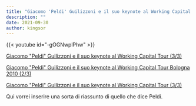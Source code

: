 ```yaml
---
title: "Giacomo 'Peldi' Guilizzoni e il suo keynote al Working Capital Tour Bologna 2010"
description: ""
date: 2021-09-30
author: kingsor
---
```


{{< youtube id="-gOGNwplPhw" >}}

[Giacomo "Peldi" Guilizzoni e il suo keynote al Working Capital Tour (3/3)](https://www.youtube.com/watch?v=ikpQiW08rIQ)

[Giacomo "Peldi" Guilizzoni e il suo keynote al Working Capital Tour Bologna 2010 (2/3)](https://www.youtube.com/watch?v=omT4WHPJqb4)

[Giacomo "Peldi" Guilizzoni e il suo keynote al Working Capital Tour (3/3)](https://www.youtube.com/watch?v=ikpQiW08rIQ)


Qui vorrei inserire una sorta di riassunto di quello che dice Peldi.

